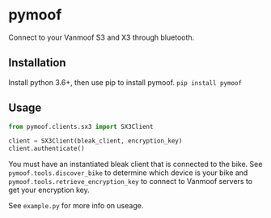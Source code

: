 # pymoof
Connect to your Vanmoof S3 and X3 through bluetooth.

## Installation
Install python 3.6+, then use pip to install pymoof.
`pip install pymoof`

## Usage
```python
from pymoof.clients.sx3 import SX3Client

client = SX3Client(bleak_client, encryption_key)
client.authenticate()
```
You must have an instantiated bleak client that is connected to the bike. See `pymoof.tools.discover_bike` to determine which device is your bike and `pymoof.tools.retrieve_encryption_key` to connect to Vanmoof servers to get your encryption key.

See `example.py` for more info on useage.
